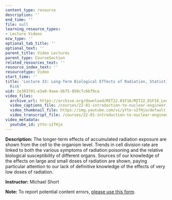 ```yaml
---
content_type: resource
description: ''
end_time: ''
file: null
learning_resource_types:
- Lecture Videos
ocw_type: ''
optional_tab_title: ''
optional_text: ''
parent_title: Video Lectures
parent_type: CourseSection
related_resources_text: ''
resource_index_text: ''
resourcetype: Video
start_time: ''
title: 'Lecture 33: Long-Term Biological Effects of Radiation, Statistics, Radiation
  Risk'
uid: 2e303701-e3a0-9aae-db75-850c7c6bf9ca
video_files:
  archive_url: https://archive.org/download/MIT22.01F16/MIT22_01F16_Lec33_300k.mp4
  video_captions_file: /courses/22-01-introduction-to-nuclear-engineering-and-ionizing-radiation-fall-2016/cfdb21a2be7b5a4089bb8dd7f6190188_yYto-sIfHjo.vtt
  video_thumbnail_file: https://img.youtube.com/vi/yYto-sIfHjo/default.jpg
  video_transcript_file: /courses/22-01-introduction-to-nuclear-engineering-and-ionizing-radiation-fall-2016/b881c418f5303635726816792f0727c3_yYto-sIfHjo.pdf
video_metadata:
  youtube_id: yYto-sIfHjo
---
```


**Description:** The longer-term effects of accumulated radiation exposure are shown from the cell to the organism level. Trends in cell division rate are linked to both the various symptoms of radiation poisoning and the relative biological susceptibility of different organs. Sources of our knowledge of the effects on large and small doses of radiation are shown, paying particular attention to our lack of definitive knowledge of the effects of very low doses of radiation.

**Instructor:** Michael Short

**Note:** To report potential content errors, [please use this form](https://forms.gle/8B2zcUvfCtgJdTdE7).